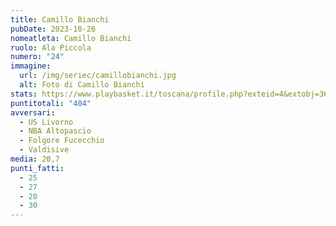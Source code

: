 ```yaml
---
title: Camillo Bianchi
pubDate: 2023-10-26
nomeatleta: Camillo Bianchi
ruolo: Ala Piccola
numero: "24"
immagine:
  url: /img/seriec/camillobianchi.jpg
  alt: Foto di Camillo Bianchi
stats: https://www.playbasket.it/toscana/profile.php?exteid=4&extobj=3638&subj=1&season=2024&obj=18060&action=view&eid=5
puntitotali: "404"
avversari:
  - US Livorno
  - NBA Altopascio
  - Folgore Fucecchio
  - Valdisive
media: 20,7
punti_fatti:
  - 25
  - 27
  - 28
  - 30
---
```



